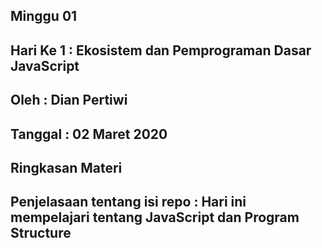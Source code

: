   ## Minggu 01

## Hari Ke 1  : Ekosistem dan Pemprograman Dasar JavaScript

## Oleh       : Dian Pertiwi

## Tanggal    : 02 Maret 2020

## Ringkasan Materi 

## Penjelasaan tentang isi repo : Hari ini mempelajari tentang JavaScript dan Program Structure

 

